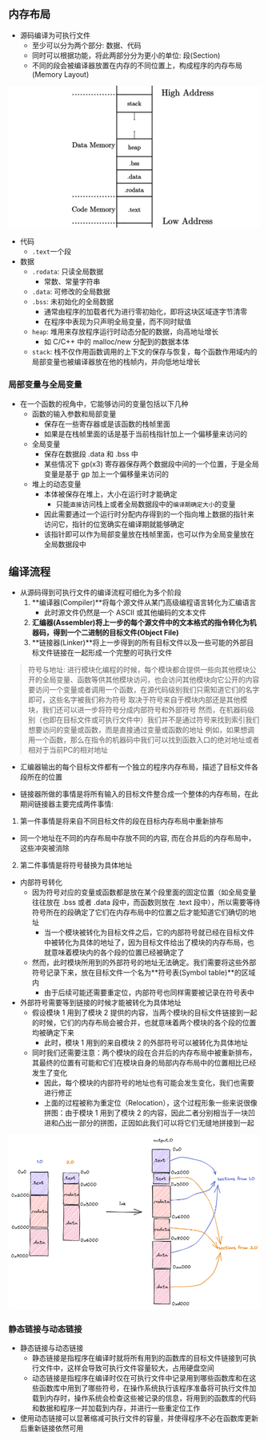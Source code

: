 
## 内存布局

- 源码编译为可执行文件
  - 至少可以分为两个部分: 数据、代码
  - 同时可以根据功能，将此两部分分为更小的单位: 段(Section)
  - 不同的段会被编译器放置在内存的不同位置上，构成程序的内存布局(Memory Layout)

![](./img/2022-08-25-10-23-37.png)

- 代码
  - `.text`一个段
- 数据
  - `.rodata`: 只读全局数据
    - 常数、常量字符串
  - `.data`: 可修改的全局数据
  - `.bss`: 未初始化的全局数据
    - 通常由程序的加载者代为进行零初始化，即将这块区域逐字节清零
    - 在程序中表现为只声明全局变量，而不同时赋值
  - `heap`: 堆用来存放程序运行时动态分配的数据，向高地址增长
    - 如 C/C++ 中的 malloc/new 分配到的数据本体
  - `stack`: 栈不仅作用函数调用的上下文的保存与恢复，每个函数作用域内的局部变量也被编译器放在他的栈帧内，并向低地址增长

### 局部变量与全局变量

- 在一个函数的视角中，它能够访问的变量包括以下几种
  - 函数的输入参数和局部变量
    - 保存在一些寄存器或是该函数的栈帧里面
    - 如果是在栈帧里面的话是基于当前栈指针加上一个偏移量来访问的
  - 全局变量
    - 保存在数据段 .data 和 .bss 中
    - 某些情况下 gp(x3) 寄存器保存两个数据段中间的一个位置，于是全局变量是基于 gp 加上一个偏移量来访问的
  - 堆上的动态变量
    - 本体被保存在堆上，大小在运行时才能确定
      - 只能`直接`访问栈上或者全局数据段中的`编译期确定大小`的变量
    - 因此需要通过一个运行时分配内存得到的一个指向堆上数据的指针来访问它，指针的位宽确实在编译期就能够确定
    - 该指针即可以作为局部变量放在栈帧里面，也可以作为全局变量放在全局数据段中

## 编译流程

- 从源码得到可执行文件的编译流程可细化为多个阶段
  1. **编译器(Compiler)**将每个源文件从某门高级编程语言转化为汇编语言
     - 此时源文件仍然是一个 ASCII 或其他编码的文本文件
  2. **汇编器(Assembler)**将上一步的每个源文件中的文本格式的指令转化为机器码，得到一个二进制的**目标文件(Object File)**
  3. **链接器(Linker)**将上一步得到的所有目标文件以及一些可能的外部目标文件链接在一起形成一个完整的可执行文件

> 符号与地址: 
> 进行模块化编程的时候，每个模块都会提供一些向其他模块公开的全局变量、函数等供其他模块访问，也会访问其他模块向它公开的内容
> 要访问一个变量或者调用一个函数，在源代码级别我们只需知道它们的名字即可，这些名字被我们称为符号
> 取决于符号来自于模块内部还是其他模块，我们还可以进一步将符号分成内部符号和外部符号
> 然而，在机器码级别（也即在目标文件或可执行文件中）我们并不是通过符号来找到索引我们想要访问的变量或函数，而是直接通过变量或函数的地址
> 例如，如果想调用一个函数，那么在指令的机器码中我们可以找到函数入口的绝对地址或者相对于当前PC的相对地址

- 汇编器输出的每个目标文件都有一个独立的程序内存布局，描述了目标文件各段所在的位置

- 链接器所做的事情是将所有输入的目标文件整合成一个整体的内存布局，在此期间链接器主要完成两件事情: 

1. 第一件事情是将来自不同目标文件的段在目标内存布局中重新排布
  - 同一个地址在不同的内存布局中存放不同的内容, 而在合并后的内存布局中，这些冲突被消除
2. 第二件事情是将符号替换为具体地址
  - 内部符号转化
    - 因为符号对应的变量或函数都是放在某个段里面的固定位置（如全局变量往往放在 .bss 或者 .data 段中，而函数则放在 .text 段中），所以需要等待符号所在的段确定了它们在内存布局中的位置之后才能知道它们确切的地址
      - 当一个模块被转化为目标文件之后，它的内部符号就已经在目标文件中被转化为具体的地址了，因为目标文件给出了模块的内存布局，也就意味着模块内的各个段的位置已经被确定了
    - 然而，此时模块所用到的外部符号的地址无法确定。我们需要将这些外部符号记录下来，放在目标文件一个名为**符号表(Symbol table)**的区域内
      - 由于后续可能还需要重定位，内部符号也同样需要被记录在符号表中
  - 外部符号需要等到链接的时候才能被转化为具体地址
    - 假设模块 1 用到了模块 2 提供的内容，当两个模块的目标文件链接到一起的时候，它们的内存布局会被合并，也就意味着两个模块的各个段的位置均被确定下来
      - 此时，模块 1 用到的来自模块 2 的外部符号可以被转化为具体地址
    - 同时我们还需要注意：两个模块的段在合并后的内存布局中被重新排布，其最终的位置有可能和它们在模块自身的局部内存布局中的位置相比已经发生了变化
      - 因此，每个模块的内部符号的地址也有可能会发生变化，我们也需要进行修正
      - 上面的过程被称为重定位（Relocation），这个过程形象一些来说很像拼图：由于模块 1 用到了模块 2 的内容，因此二者分别相当于一块凹进和凸出一部分的拼图，正因如此我们可以将它们无缝地拼接到一起

![](./img/2022-08-25-11-10-59.png)

### 静态链接与动态链接

- 静态链接与动态链接
  - 静态链接是指程序在编译时就将所有用到的函数库的目标文件链接到可执行文件中，这样会导致可执行文件容量较大，占用硬盘空间
  - 动态链接是指程序在编译时仅在可执行文件中记录用到哪些函数库和在这些函数库中用到了哪些符号，在操作系统执行该程序准备将可执行文件加载到内存时，操作系统会检查这些被记录的信息，将用到的函数库的代码和数据和程序一并加载到内存，并进行一些重定位工作
- 使用动态链接可以显著缩减可执行文件的容量，并使得程序不必在函数库更新后重新链接依然可用